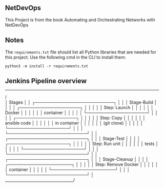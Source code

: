 ## NetDevOps

This Project is from the book Automating and Orchestrating Networks with NetDevOps

## Notes
The `requirements.txt` file should list all Python libraries that are needed for this project.
Use the following cmd in the CLI to install them:
```
python3 -m install -r requirements.txt
```

## Jenkins Pipeline overview
 ___________________________________
/                                   \
│  Stages                           │
│   ┌──────────────────────────┐    │
│   │ Stage-Build              │    │
│   │  ┌────────────────────┐  │    │
│   │  │ Step: Launch       │  │    │
│   │  │ Docker             │  │    │
│   │  │ container          │  │    │
│   │  └────────────────────┘  │    │
│   │  ┌────────────────────┐  │    │
│   │  │ Step: Copy         │  │    │
│   │  │ ansible code       │  │    │
│   │  │ in container       │  │    │
│   │  │ (git clone)        │  │    │
│   │  └────────────────────┘  │    │
│   └──────────────────────────┘    │
│   ┌──────────────────────────┐    │
│   │ Stage-Test               │    │
│   │  ┌────────────────────┐  │    │
│   │  │ Step: Run unit     │  │    │
│   │  │ tests              │  │    │
│   │  └────────────────────┘  │    │
│   └──────────────────────────┘    │
│   ┌──────────────────────────┐    │
│   │ Stage-Cleanup            │    │
│   │  ┌─────────────────────┐ │    │
│   │  │ Step: Remove Docker │ │    │
│   │  │ container           │ │    │
│   │  └─────────────────────┘ │    │
│   └──────────────────────────┘    │
\___________________________________/
